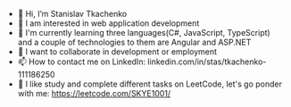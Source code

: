 - 👋 Hi, I’m Stanislav Tkachenko
- 👀 I am interested in web application development 
- 🌱 I'm currently learning three languages(C#, JavaScript, TypeScript) and a couple of technologies to them are Angular and ASP.NET
- 💞️ I want to collaborate in development or employment
- 📫 How to contact me on LinkedIn: linkedin.com/in/stas/tkachenko-111186250
- 🧠 I like study and complete different tasks on LeetCode, let's go ponder with me: https://leetcode.com/SKYE1001/

<!---
SKY1001E/SKY1001E is a ✨ special ✨ repository because its `README.md` (this file) appears on your GitHub profile.
You can click the Preview link to take a look at your changes.
--->

